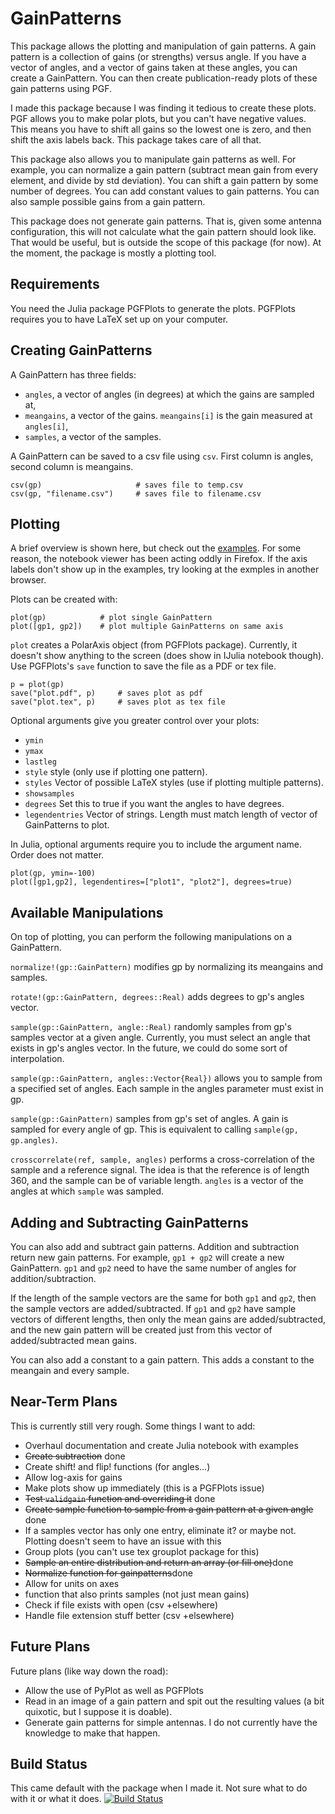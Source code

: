 # GainPatterns

This package allows the plotting and manipulation of gain patterns. 
A gain pattern is a collection of gains (or strengths) versus angle.
If you have a vector of angles, and a vector of gains taken at these angles, you can create a GainPattern.
You can then create publication-ready plots of these gain patterns using PGF.

I made this package because I was finding it tedious to create these plots.
PGF allows you to make polar plots, but you can't have negative values.
This means you have to shift all gains so the lowest one is zero, and then shift the axis labels back.
This package takes care of all that.

This package also allows you to manipulate gain patterns as well.
For example, you can normalize a gain pattern (subtract mean gain from every element, and divide by std deviation).
You can shift a gain pattern by some number of degrees.
You can add constant values to gain patterns.
You can also sample possible gains from a gain pattern.

This package does not generate gain patterns.
That is, given some antenna configuration, this will not calculate what the gain pattern should look like.
That would be useful, but is outside the scope of this package (for now).
At the moment, the package is mostly a plotting tool.

## Requirements
You need the Julia package PGFPlots to generate the plots.
PGFPlots requires you to have LaTeX set up on your computer.

## Creating GainPatterns
A GainPattern has three fields:
* `angles`, a vector of angles (in degrees) at which the gains are sampled at,
* `meangains`, a vector of the gains. `meangains[i]` is the gain measured at `angles[i]`,
* `samples`, a vector of the samples.

A GainPattern can be saved to a csv file using `csv`.
First column is angles, second column is meangains.
```
csv(gp)						# saves file to temp.csv
csv(gp, "filename.csv")		# saves file to filename.csv
```

## Plotting
A brief overview is shown here, but check out the [examples](http://nbviewer.ipython.org/github/dressel/GainPatterns.jl/blob/master/doc/GainPatterns.ipynb).
For some reason, the notebook viewer has been acting oddly in Firefox.
If the axis labels don't show up in the examples, try looking at the exmples in another browser.

Plots can be created with:
```
plot(gp)			# plot single GainPattern
plot([gp1, gp2])	# plot multiple GainPatterns on same axis
```

`plot` creates a PolarAxis object (from PGFPlots package).
Currently, it doesn't show anything to the screen (does show in IJulia notebook though).
Use PGFPlots's `save` function to save the file as a PDF or tex file.

```
p = plot(gp)
save("plot.pdf", p)		# saves plot as pdf
save("plot.tex", p)		# saves plot as tex file
```

Optional arguments give you greater control over your plots:
* `ymin`
* `ymax`
* `lastleg` 
* `style` style (only use if plotting one pattern).
* `styles` Vector of possible LaTeX styles (use if plotting multiple patterns).
* `showsamples`
* `degrees` Set this to true if you want the angles to have degrees.
* `legendentries` Vector of strings. Length must match length of vector of GainPatterns to plot.

In Julia, optional arguments require you to include the argument name.
Order does not matter.
```
plot(gp, ymin=-100)
plot([gp1,gp2], legendentires=["plot1", "plot2"], degrees=true)
```



## Available Manipulations
On top of plotting, you can perform the following manipulations on a GainPattern.

`normalize!(gp::GainPattern)` modifies gp by normalizing its meangains and samples.

`rotate!(gp::GainPattern, degrees::Real)` adds degrees to gp's angles vector.

`sample(gp::GainPattern, angle::Real)` randomly samples from gp's samples vector at a given angle.
Currently, you must select an angle that exists in gp's angles vector.
In the future, we could do some sort of interpolation.

`sample(gp::GainPattern, angles::Vector{Real})` allows you to sample from a specified set of angles.
Each sample in the angles parameter must exist in gp.

`sample(gp::GainPattern)` samples from gp's set of angles.
A gain is sampled for every angle of gp.
This is equivalent to calling `sample(gp, gp.angles)`.

`crosscorrelate(ref, sample, angles)` performs a cross-correlation of the sample and a reference signal. The idea is that the reference is of length 360, and the sample can be of variable length. `angles` is a vector of the angles at which `sample` was sampled.

## Adding and Subtracting GainPatterns
You can also add and subtract gain patterns.
Addition and subtraction return new gain patterns.
For example, `gp1 + gp2` will create a new GainPattern.
`gp1` and `gp2` need to have the same number of angles for addition/subtraction.

If the length of the sample vectors are the same for both `gp1` and `gp2`, then the sample vectors are added/subtracted.
If `gp1` and `gp2` have sample vectors of different lengths, then only the mean gains are added/subtracted,
and the new gain pattern will be created just from this vector of added/subtracted mean gains.

You can also add a constant to a gain pattern.
This adds a constant to the meangain and every sample.

## Near-Term Plans
This is currently still very rough. Some things I want to add:
* Overhaul documentation and create Julia notebook with examples
* ~~Create subtraction~~ done
* Create shift! and flip! functions (for angles...)
* Allow log-axis for gains
* Make plots show up immediately (this is a PGFPlots issue)
* ~~Test `validgain` function and overriding it~~ done
* ~~Create sample function to sample from a gain pattern at a given angle~~ done
* If a samples vector has only one entry, eliminate it? or maybe not. Plotting doesn't seem to have an issue with this
* Group plots (you can't use tex grouplot package for this)
* ~~Sample an entire distribution and return an array (or fill one)~~done
* ~~Normalize function for gainpatterns~~done
* Allow for units on axes
* function that also prints samples  (not just mean gains)
* Check if file exists with open (csv +elsewhere)
* Handle file extension stuff better (csv +elsewhere)

## Future Plans
Future plans (like way down the road):
* Allow the use of PyPlot as well as PGFPlots
* Read in an image of a gain pattern and spit out the resulting values (a bit quixotic, but I suppose it is doable).
* Generate gain patterns for simple antennas. I do not currently have the knowledge to make that happen.

## Build Status
This came default with the package when I made it. Not sure what to do with it or what it does.
[![Build Status](https://travis-ci.org/dressel/GainPatterns.jl.svg?branch=master)](https://travis-ci.org/dressel/GainPatterns.jl)
